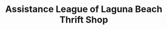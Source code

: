 ---
title: "Assistance League of Laguna Beach Thrift Shop"
url: /laguna-beach/assistance-league-of-laguna-beach-thrift-shop/
shop: charity
---